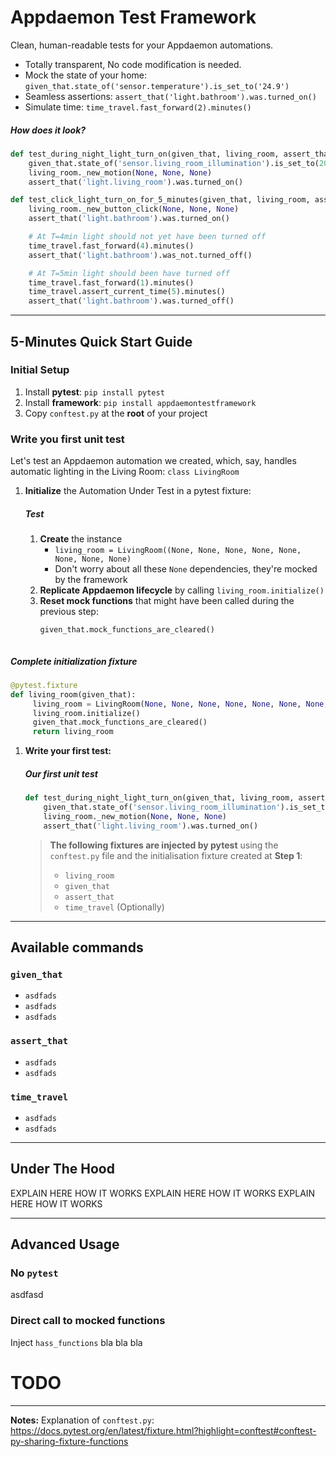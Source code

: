 # Appdaemon Test Framework
Clean, human-readable tests for your Appdaemon automations.

* Totally transparent, No code modification is needed.
* Mock the state of your home: `given_that.state_of('sensor.temperature').is_set_to('24.9')`
* Seamless assertions: `assert_that('light.bathroom').was.turned_on()`
* Simulate time: `time_travel.fast_forward(2).minutes()`

##### How does it look?
```python
def test_during_night_light_turn_on(given_that, living_room, assert_that):
    given_that.state_of('sensor.living_room_illumination').is_set_to(200) # 200lm == night
    living_room._new_motion(None, None, None)
    assert_that('light.living_room').was.turned_on()

def test_click_light_turn_on_for_5_minutes(given_that, living_room, assert_that):
    living_room._new_button_click(None, None, None)
    assert_that('light.bathroom').was.turned_on()

    # At T=4min light should not yet have been turned off
    time_travel.fast_forward(4).minutes()    
    assert_that('light.bathroom').was_not.turned_off()

    # At T=5min light should been have turned off
    time_travel.fast_forward(1).minutes()    
    time_travel.assert_current_time(5).minutes()
    assert_that('light.bathroom').was.turned_off()
```

---

## 5-Minutes Quick Start Guide
### Initial Setup
1. Install **pytest**: `pip install pytest`
1. Install **framework**: `pip install appdaemontestframework`
1. Copy `conftest.py` at the **root** of your project

### Write you first unit test
Let's test an Appdaemon automation we created, which, say, handles automatic lighting in the Living Room: `class LivingRoom`  
<!-- We called the class `LivingRoom`. Since it's an Appdaemon automation its lifecycle is handled  -->

1. **Initialize** the Automation Under Test in a pytest fixture:
   ##### Test
    1. **Create** the instance 
       * `living_room = LivingRoom((None, None, None, None, None, None, None, None)`
       * Don't worry about all these `None` dependencies, they're mocked by the framework
    1. **Replicate Appdaemon lifecycle** by calling `living_room.initialize()`
    1. **Reset mock functions** that might have been called during the previous step:
       ```python
       given_that.mock_functions_are_cleared()
      ```
  ##### Complete initialization fixture
  ```python
  @pytest.fixture
  def living_room(given_that):
       living_room = LivingRoom(None, None, None, None, None, None, None, None)
       living_room.initialize()
       given_that.mock_functions_are_cleared()
       return living_room
  ```

1. **Write your first test:**
   ##### Our first unit test
   ```python
   def test_during_night_light_turn_on(given_that, living_room, assert_that):
       given_that.state_of('sensor.living_room_illumination').is_set_to(200) # 200lm == night
       living_room._new_motion(None, None, None)
       assert_that('light.living_room').was.turned_on()
   ```

    > **The following fixtures are injected by pytest** using the `conftest.py` file and the initialisation fixture created at **Step 1**:
    > * `living_room`
    > * `given_that`
    > * `assert_that`
    > * `time_travel` (Optionally)


---
## Available commands
### `given_that`
* `asdfads`
* `asdfads`
* `asdfads`
### `assert_that`
* `asdfads`
* `asdfads`
### `time_travel`
* `asdfads`
* `asdfads`

---
## Under The Hood
EXPLAIN HERE HOW IT WORKS
EXPLAIN HERE HOW IT WORKS
EXPLAIN HERE HOW IT WORKS

---
## Advanced Usage
### No `pytest`
asdfasd

### Direct call to mocked functions
Inject `hass_functions` bla bla bla


# TODO
---
**Notes:**
Explanation of `conftest.py`: https://docs.pytest.org/en/latest/fixture.html?highlight=conftest#conftest-py-sharing-fixture-functions

